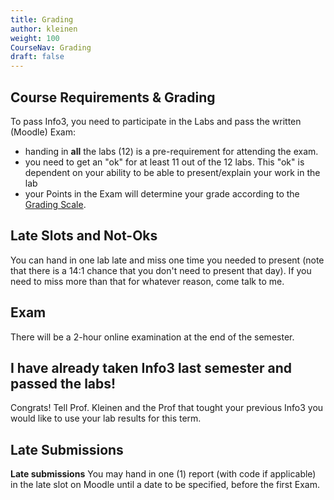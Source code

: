 ```yaml
---
title: Grading
author: kleinen
weight: 100
CourseNav: Grading
draft: false
---
```


## Course Requirements & Grading

To pass Info3, you need to participate in the Labs and pass the written (Moodle) Exam:

- handing in **all** the labs (12) is a pre-requirement for attending the exam.
- you need to get an "ok" for at least 11 out of the 12 labs. This "ok" is dependent on your ability to be able to present/explain your work in the lab
- your Points in the Exam will determine your grade according to the [Grading Scale](../../../../studies/grading/grading-scale).

## Late Slots and Not-Oks

You can hand in one lab late and miss one time you needed to present (note that there is a 14:1 chance that you don't need to present that day).
If you need to miss more than that for whatever reason, come talk to me.

## Exam

There will be a 2-hour online examination at the end of the semester.

## I have already taken Info3 last semester and passed the labs!

Congrats! Tell Prof. Kleinen and the Prof that tought your previous Info3 you would like to use your lab results for this term.


## Late Submissions

**Late submissions** You may hand in one (1) report (with code if applicable) in the late slot on Moodle until a date to be specified, before the first Exam.



